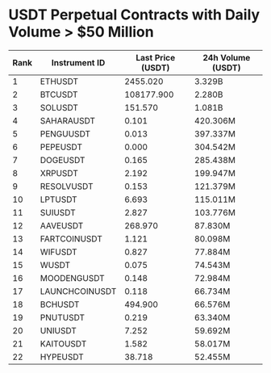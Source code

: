 # USDT Perpetual Contracts with Daily Volume > $50 Million

| Rank | Instrument ID | Last Price (USDT) | 24h Volume (USDT) |
|------|---------------|-------------------|-------------------|
| 1 | ETHUSDT | 2455.020 | 3.329B |
| 2 | BTCUSDT | 108177.900 | 2.280B |
| 3 | SOLUSDT | 151.570 | 1.081B |
| 4 | SAHARAUSDT | 0.101 | 420.306M |
| 5 | PENGUUSDT | 0.013 | 397.337M |
| 6 | PEPEUSDT | 0.000 | 304.542M |
| 7 | DOGEUSDT | 0.165 | 285.438M |
| 8 | XRPUSDT | 2.192 | 199.947M |
| 9 | RESOLVUSDT | 0.153 | 121.379M |
| 10 | LPTUSDT | 6.693 | 115.011M |
| 11 | SUIUSDT | 2.827 | 103.776M |
| 12 | AAVEUSDT | 268.970 | 87.830M |
| 13 | FARTCOINUSDT | 1.121 | 80.098M |
| 14 | WIFUSDT | 0.827 | 77.884M |
| 15 | WUSDT | 0.075 | 74.543M |
| 16 | MOODENGUSDT | 0.148 | 72.984M |
| 17 | LAUNCHCOINUSDT | 0.118 | 66.734M |
| 18 | BCHUSDT | 494.900 | 66.576M |
| 19 | PNUTUSDT | 0.219 | 63.340M |
| 20 | UNIUSDT | 7.252 | 59.692M |
| 21 | KAITOUSDT | 1.582 | 58.017M |
| 22 | HYPEUSDT | 38.718 | 52.455M |
